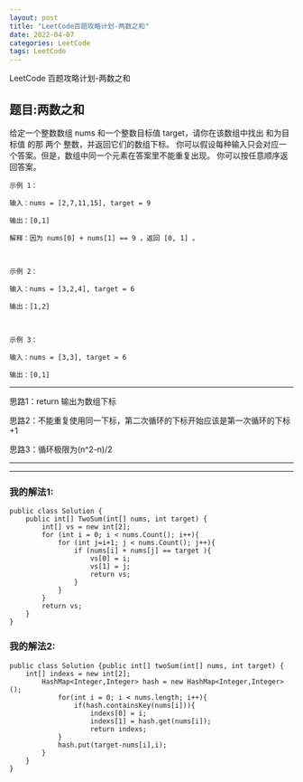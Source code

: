 ```yaml
---
layout: post
title: "LeetCode百题攻略计划-两数之和"
date: 2022-04-07
categories: LeetCode
tags: LeetCode
---   
```







LeetCode 百题攻略计划-两数之和

## 题目:两数之和


给定一个整数数组 nums 和一个整数目标值 target，请你在该数组中找出 和为目标值 的那 两个 整数，并返回它们的数组下标。
你可以假设每种输入只会对应一个答案。但是，数组中同一个元素在答案里不能重复出现。
你可以按任意顺序返回答案。




    示例 1：

    输入：nums = [2,7,11,15], target = 9

    输出：[0,1]

    解释：因为 nums[0] + nums[1] == 9 ，返回 [0, 1] 。



    示例 2：

    输入：nums = [3,2,4], target = 6

    输出：[1,2]



    示例 3：

    输入：nums = [3,3], target = 6

    输出：[0,1]


---

思路1：return 输出为数组下标

思路2：不能重复使用同一下标，第二次循环的下标开始应该是第一次循环的下标+1

思路3：循环极限为(n^2-n)/2



--- 

---

### 我的解法1:

    public class Solution {  
        public int[] TwoSum(int[] nums, int target) {  
            int[] vs = new int[2];  
            for (int i = 0; i < nums.Count(); i++){  
                for (int j=i+1; j < nums.Count(); j++){  
                    if (nums[i] + nums[j] == target ){  
                        vs[0] = i;  
                        vs[1] = j;  
                        return vs;  
                    }  
                }  
            }  
            return vs;  
        }  
    }



### 我的解法2:

    public class Solution {public int[] twoSum(int[] nums, int target) {
        int[] indexs = new int[2];
            HashMap<Integer,Integer> hash = new HashMap<Integer,Integer>();
                for(int i = 0; i < nums.length; i++){
                    if(hash.containsKey(nums[i])){
                        indexs[0] = i;
                        indexs[1] = hash.get(nums[i]);
                        return indexs;
                }
                hash.put(target-nums[i],i);
            }
        }
    }
    
    
